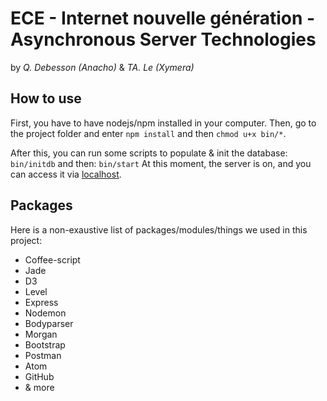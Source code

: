 # ECE - Internet nouvelle génération - Asynchronous Server Technologies
by *Q. Debesson (Anacho)* & *TA. Le (Xymera)*

## How to use

First, you have to have nodejs/npm installed in your computer.
Then, go to the project folder and enter `npm install` and then `chmod u+x bin/*`.

After this, you can run some scripts to populate & init the database:
`bin/initdb`
and then:
`bin/start`
At this moment, the server is on, and you can access it via [localhost](localhost:1889/).

## Packages

Here is a non-exaustive list of packages/modules/things we used in this project:
- Coffee-script
- Jade
- D3
- Level
- Express
- Nodemon
- Bodyparser
- Morgan
- Bootstrap
- Postman
- Atom
- GitHub
- & more
